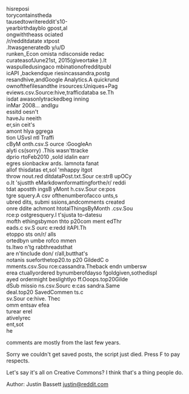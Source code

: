 hisreposi                                         
                                  torycontainstheda                                     
                              tausedtowritereddit's10-                                  
                      yearbirthdayblo           gpost,al                                
                   ongwiththeass                  ociated                               
                 /r/redditdatate                   xtpost                               
                 .Itwasgeneratedb                   y/u/D                               
                 runken_Econ omista    ndisconside  redac                               
                 curateasofJune21st, 2015(giveortake ).It                               
                 waspulledusingaco  mbinationofredditpubl                               
                icAPI  ,backendque  riesincassandra,postg                               
               resandhive,andGoogle Analytics.A quickrund                               
              ownofthefilesandthe   irsources:Uniques+Pag                               
             eviews.csv.Source:hive,trafficdataba  se.Th                                
            isdat          awasonlytrackedbeg     inning                                
           inMar                      2008...     andIgu                                
          essitd                                 oesn't                                 
         haveJu                                 neeith                                  
        er,sin                                  ceit's                                  
        amont                      hlya        ggrega                                   
        tion                      USvsI ntl   Traffi                                    
        cByM                      onth.csv.S  ource                         :GoogleAn   
       alyti                      cs(sorry)  .This                        wasn'ttracke  
       dprio                     rtoFeb2010 ,soId                       idalin    earr  
       egres                     sionbackw  ards.                     Iamnota    fanat  
       allof                    thisdatas  et,soI                   'mhappy     itgot   
       throw                    nout.red   ditdataPost.txt.Sour   ce:str8     upOCy     
        o.It                   'sjustth    eMarkdownformattingforthe/r/      reddi      
        tdat                   apostth     ingsB   yMont   h.csv.Sour      ce:pos       
        tgre                  squery.A      csv   ofthenumberofacco      unts,s         
        ubred               dits, submi         ssions,andcomments     created          
         onre             ddite  achmont         htotalThingsByMonth   .csv.Sou         
         rce:p            ostgresquery.I                     t'sjusta    to-datesu      
          mofth            ethingsbymon              thto       p20com  ment edThr      
          eads.c              sv.S                   ourc        e:redd  itAPI.Th       
           etoppo                                sts              on/r/    alls         
            ortedbyn                            umbe              rofco     mmen        
               ts.Itwo                          n'tg              rabthreadsthat        
     are        n'tinclude                       don/           r/all,butthat's         
    notanis    sueforthetop20.to                  p20         GildedC    o              
    mments.csv.Sou rce:cassandra.Theback           endn    umbersw                      
    erea ctuallyordered    bynumberofdayso fgoldgiven,sothedispl                        
     ayed  ordermight         beslightlyo ff.Ooops.top20Gilde                           
      dSub   missio         ns.csv.Sourc e:cas sandra.Same                              
       deal.top20           SavedCommen  ts.c                                           
        sv.Sour              ce:hive.   Thec                                            
          omm                entsav    efea                                             
                              turear  erel                                              
                               ativelyrec                                               
                                 ent,sot                                                
                                   he

comments are mostly from the last few years. 

Sorry we couldn't get saved posts, the script just died. Press F to pay respects.

Let's say it's all on Creative Commons? I think that's a thing people do. 

Author:
Justin Bassett
justin@reddit.com
